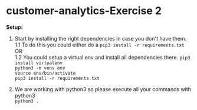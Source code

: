 # customer-analytics-Exercise 2

**Setup:**  
1. Start by installing the right dependencies in case you don't have them.  
1.1 To do this you could either do a ```pip3 install -r requirements.txt```  OR  
1.2 You could setup a virtual env and install all dependencies there.
```pip3 install virtualenv```  
```python3 -m venv env```  
```source env/bin/activate```  
```pip3 install -r requirements.txt```  
  
2. We are working with python3 so please execute all your commands with python3  
```python3 .```  
